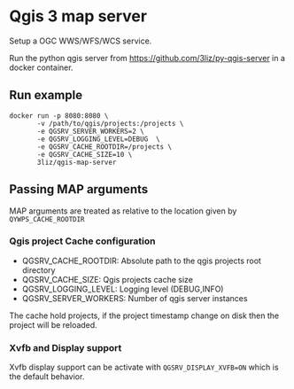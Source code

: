 # Qgis 3 map  server

Setup a OGC WWS/WFS/WCS service.

Run the python qgis server from https://github.com/3liz/py-qgis-server in a docker container.

## Run example

```
docker run -p 8080:8080 \
       -v /path/to/qgis/projects:/projects \
       -e QGSRV_SERVER_WORKERS=2 \
       -e QGSRV_LOGGING_LEVEL=DEBUG  \
       -e QGSRV_CACHE_ROOTDIR=/projects \
       -e QGSRV_CACHE_SIZE=10 \
       3liz/qgis-map-server
```


## Passing MAP arguments

MAP arguments are treated as relative to the location given by  `QYWPS_CACHE_ROOTDIR`

### Qgis project Cache configuration

- QGSRV\_CACHE\_ROOTDIR: Absolute path to the qgis projects root directory
- QGSRV\_CACHE\_SIZE: Qgis projects cache size
- QGSRV\_LOGGING\_LEVEL: Logging level (DEBUG,INFO)
- QGSRV\_SERVER\_WORKERS: Number of qgis server instances

The cache hold projects, if the project timestamp change on disk then the project will be reloaded.

### Xvfb and Display support

Xvfb display support can be activate with `QGSRV_DISPLAY_XVFB=ON` which is the default behavior.

